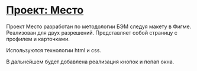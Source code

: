 # [Проект: Место](https://#/ "Ссылка на сайт")

Проект Место разработан по методологии БЭМ следуя макету в Фигме. Реализован для двух разрешений.
Представляет собой страницу с профилем и карточками.

Используются технологии html и css.

В дальнейшем будет добавлена реализация кнопок и попап окна.

